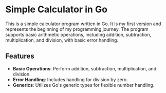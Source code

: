 # Simple Calculator in Go

This is a simple calculator program written in Go. It is my first version and represents the beginning of my programming journey. The program supports basic arithmetic operations, including addition, subtraction, multiplication, and division, with basic error handling.

## Features

- **Basic Operations**: Perform addition, subtraction, multiplication, and division.
- **Error Handling**: Includes handling for division by zero.
- **Generics**: Utilizes Go's generic types for flexible number handling.
